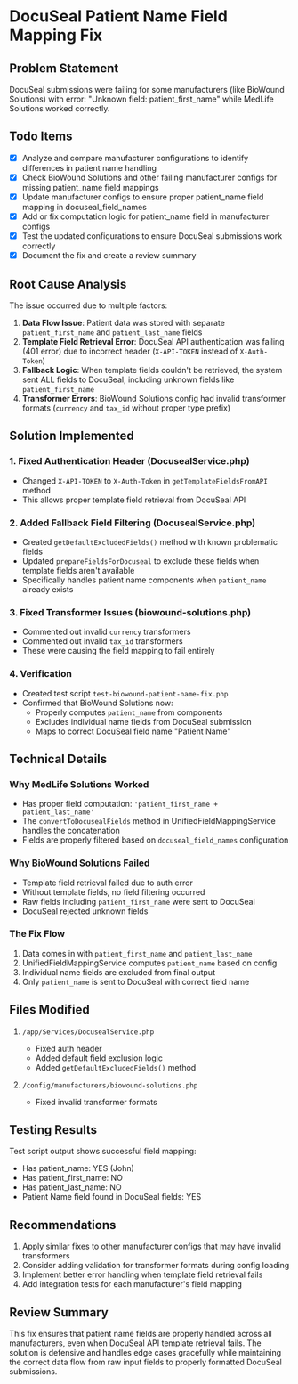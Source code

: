 # DocuSeal Patient Name Field Mapping Fix

## Problem Statement

DocuSeal submissions were failing for some manufacturers (like BioWound Solutions) with error: "Unknown field: patient_first_name" while MedLife Solutions worked correctly.

## Todo Items

- [x] Analyze and compare manufacturer configurations to identify differences in patient name handling
- [x] Check BioWound Solutions and other failing manufacturer configs for missing patient_name field mappings
- [x] Update manufacturer configs to ensure proper patient_name field mapping in docuseal_field_names
- [x] Add or fix computation logic for patient_name field in manufacturer configs
- [x] Test the updated configurations to ensure DocuSeal submissions work correctly
- [x] Document the fix and create a review summary

## Root Cause Analysis

The issue occurred due to multiple factors:

1. **Data Flow Issue**: Patient data was stored with separate `patient_first_name` and `patient_last_name` fields
2. **Template Field Retrieval Error**: DocuSeal API authentication was failing (401 error) due to incorrect header (`X-API-TOKEN` instead of `X-Auth-Token`)
3. **Fallback Logic**: When template fields couldn't be retrieved, the system sent ALL fields to DocuSeal, including unknown fields like `patient_first_name`
4. **Transformer Errors**: BioWound Solutions config had invalid transformer formats (`currency` and `tax_id` without proper type prefix)

## Solution Implemented

### 1. Fixed Authentication Header (DocusealService.php)

- Changed `X-API-TOKEN` to `X-Auth-Token` in `getTemplateFieldsFromAPI` method
- This allows proper template field retrieval from DocuSeal API

### 2. Added Fallback Field Filtering (DocusealService.php)

- Created `getDefaultExcludedFields()` method with known problematic fields
- Updated `prepareFieldsForDocuseal` to exclude these fields when template fields aren't available
- Specifically handles patient name components when `patient_name` already exists

### 3. Fixed Transformer Issues (biowound-solutions.php)

- Commented out invalid `currency` transformers
- Commented out invalid `tax_id` transformers
- These were causing the field mapping to fail entirely

### 4. Verification

- Created test script `test-biowound-patient-name-fix.php`
- Confirmed that BioWound Solutions now:
  - Properly computes `patient_name` from components
  - Excludes individual name fields from DocuSeal submission
  - Maps to correct DocuSeal field name "Patient Name"

## Technical Details

### Why MedLife Solutions Worked

- Has proper field computation: `'patient_first_name + patient_last_name'`
- The `convertToDocusealFields` method in UnifiedFieldMappingService handles the concatenation
- Fields are properly filtered based on `docuseal_field_names` configuration

### Why BioWound Solutions Failed

- Template field retrieval failed due to auth error
- Without template fields, no field filtering occurred
- Raw fields including `patient_first_name` were sent to DocuSeal
- DocuSeal rejected unknown fields

### The Fix Flow

1. Data comes in with `patient_first_name` and `patient_last_name`
2. UnifiedFieldMappingService computes `patient_name` based on config
3. Individual name fields are excluded from final output
4. Only `patient_name` is sent to DocuSeal with correct field name

## Files Modified

1. `/app/Services/DocusealService.php`
   - Fixed auth header
   - Added default field exclusion logic
   - Added `getDefaultExcludedFields()` method

2. `/config/manufacturers/biowound-solutions.php`
   - Fixed invalid transformer formats

## Testing Results

Test script output shows successful field mapping:

- Has patient_name: YES (John)
- Has patient_first_name: NO
- Has patient_last_name: NO
- Patient Name field found in DocuSeal fields: YES

## Recommendations

1. Apply similar fixes to other manufacturer configs that may have invalid transformers
2. Consider adding validation for transformer formats during config loading
3. Implement better error handling when template field retrieval fails
4. Add integration tests for each manufacturer's field mapping

## Review Summary

This fix ensures that patient name fields are properly handled across all manufacturers, even when DocuSeal API template retrieval fails. The solution is defensive and handles edge cases gracefully while maintaining the correct data flow from raw input fields to properly formatted DocuSeal submissions.
